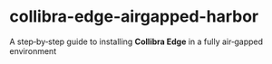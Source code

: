 # collibra-edge-airgapped-harbor
A step‑by‑step guide to installing **Collibra Edge** in a fully air‑gapped environment
